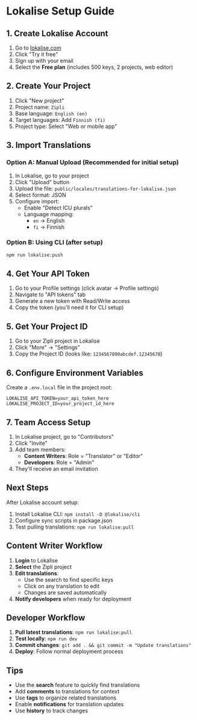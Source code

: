 # Lokalise Setup Guide

## 1. Create Lokalise Account

1. Go to [lokalise.com](https://lokalise.com)
2. Click "Try it free"
3. Sign up with your email
4. Select the **Free plan** (includes 500 keys, 2 projects, web editor)

## 2. Create Your Project

1. Click "New project"
2. Project name: `Zipli`
3. Base language: `English (en)`
4. Target languages: Add `Finnish (fi)`
5. Project type: Select "Web or mobile app"

## 3. Import Translations

### Option A: Manual Upload (Recommended for initial setup)

1. In Lokalise, go to your project
2. Click "Upload" button
3. Upload the file: `public/locales/translations-for-lokalise.json`
4. Select format: JSON
5. Configure import:
   - Enable "Detect ICU plurals"
   - Language mapping:
     - `en` → English
     - `fi` → Finnish

### Option B: Using CLI (after setup)

```bash
npm run lokalise:push
```

## 4. Get Your API Token

1. Go to your Profile settings (click avatar → Profile settings)
2. Navigate to "API tokens" tab
3. Generate a new token with Read/Write access
4. Copy the token (you'll need it for CLI setup)

## 5. Get Your Project ID

1. Go to your Zipli project in Lokalise
2. Click "More" → "Settings"
3. Copy the Project ID (looks like: `1234567890abcdef.12345678`)

## 6. Configure Environment Variables

Create a `.env.local` file in the project root:

```env
LOKALISE_API_TOKEN=your_api_token_here
LOKALISE_PROJECT_ID=your_project_id_here
```

## 7. Team Access Setup

1. In Lokalise project, go to "Contributors"
2. Click "Invite"
3. Add team members:
   - **Content Writers**: Role = "Translator" or "Editor"
   - **Developers**: Role = "Admin"
4. They'll receive an email invitation

## Next Steps

After Lokalise account setup:

1. Install Lokalise CLI: `npm install -D @lokalise/cli`
2. Configure sync scripts in package.json
3. Test pulling translations: `npm run lokalise:pull`

## Content Writer Workflow

1. **Login** to Lokalise
2. **Select** the Zipli project
3. **Edit translations**:
   - Use the search to find specific keys
   - Click on any translation to edit
   - Changes are saved automatically
4. **Notify developers** when ready for deployment

## Developer Workflow

1. **Pull latest translations**: `npm run lokalise:pull`
2. **Test locally**: `npm run dev`
3. **Commit changes**: `git add . && git commit -m "Update translations"`
4. **Deploy**: Follow normal deployment process

## Tips

- Use the **search** feature to quickly find translations
- Add **comments** to translations for context
- Use **tags** to organize related translations
- Enable **notifications** for translation updates
- Use **history** to track changes
